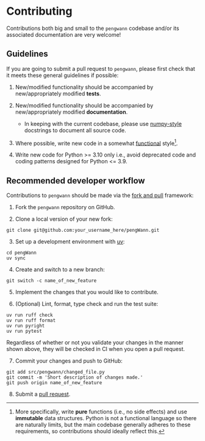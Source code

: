 # Contributing

Contributions both big and small to the `pengwann` codebase and/or its associated documentation are very welcome!

## Guidelines

If you are going to submit a pull request to `pengwann`, please first check that it meets these general guidelines if possible:

1. New/modified functionality should be accompanied by new/appropriately modified **tests**.

2. New/modified functionality should be accompanied by new/appropriately modified **documentation**.
    - In keeping with the current codebase, please use [numpy-style](https://numpydoc.readthedocs.io/en/latest/format.html) docstrings to document all source code.

3. Where possible, write new code in a somewhat [functional](https://en.wikipedia.org/wiki/Functional_programming) style[^1].

4. Write new code for Python >= 3.10 only i.e., avoid deprecated code and coding patterns designed for Python <= 3.9.

[^1]: More specifically, write **pure** functions (i.e., no side effects) and use **immutable** data structures. Python is not a functional language so there are naturally limits, but the main codebase generally adheres to these requirements, so contributions should ideally reflect this.

## Recommended developer workflow

Contributions to `pengwann` should be made via the [fork and pull](https://docs.github.com/en/pull-requests/collaborating-with-pull-requests/proposing-changes-to-your-work-with-pull-requests/creating-a-pull-request-from-a-fork) framework:

1. Fork the `pengwann` repository on GitHub.

2. Clone a local version of your new fork:

```console
git clone git@github.com:your_username_here/pengWann.git
```

3. Set up a development environment with [uv](https://docs.astral.sh/uv/):

```console
cd pengWann
uv sync
```

4. Create and switch to a new branch:

```console
git switch -c name_of_new_feature
```

5. Implement the changes that you would like to contribute.

6. (Optional) Lint, format, type check and run the test suite:

```console
uv run ruff check
uv run ruff format
uv run pyright
uv run pytest
```

Regardless of whether or not you validate your changes in the manner shown above, they will be checked in CI when you open a pull request.

7. Commit your changes and push to GitHub:

```console
git add src/pengwann/changed_file.py
git commit -m 'Short description of changes made.'
git push origin name_of_new_feature
```

8. Submit a [pull request](https://github.com/PatrickJTaylor/pengWann/pulls).
